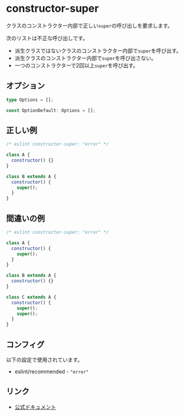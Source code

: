 # constructor-super

クラスのコンストラクター内部で正しい`super`の呼び出しを要求します。

次のリストは不正な呼び出しです。

- 派生クラスではないクラスのコンストラクター内部で`super`を呼び出す。
- 派生クラスのコンストラクター内部で`super`を呼び出さない。
- 一つのコンストラクターで2回以上`super`を呼び出す。

## オプション

```ts
type Options = [];

const OptionDefault: Options = [];
```

## 正しい例

```js
/* eslint constructor-super: "error" */

class A {
  constructor() {}
}

class B extends A {
  constructor() {
    super();
  }
}
```

## 間違いの例

```js
/* eslint constructor-super: "error" */

class A {
  constructor() {
    super();
  }
}

class B extends A {
  constructor() {}
}

class C extends A {
  constructor() {
    super();
    super();
  }
}
```

## コンフィグ

以下の設定で使用されています。

- eslint/recommended - `"error"`

## リンク

- [公式ドキュメント](https://eslint.org/docs/latest/rules/constructor-super)
